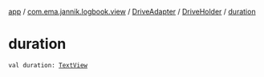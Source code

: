 [app](../../../index.md) / [com.ema.jannik.logbook.view](../../index.md) / [DriveAdapter](../index.md) / [DriveHolder](index.md) / [duration](./duration.md)

# duration

`val duration: `[`TextView`](https://developer.android.com/reference/android/widget/TextView.html)